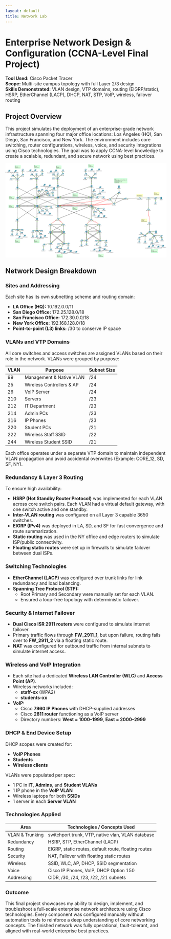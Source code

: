 ```yaml
---
layout: default
title: Network Lab
---
```


# Enterprise Network Design & Configuration (CCNA-Level Final Project)

**Tool Used:** Cisco Packet Tracer  
**Scope:** Multi-site campus topology with full Layer 2/3 design  
**Skills Demonstrated:** VLAN design, VTP domains, routing (EIGRP/static), HSRP, EtherChannel (LACP), DHCP, NAT, STP, VoIP, wireless, failover routing

## Project Overview
This project simulates the deployment of an enterprise-grade network infrastructure spanning four major office locations: Los Angeles (HQ), San Diego, San Francisco, and New York. The environment includes core switching, router configurations, wireless, voice, and security integrations using Cisco technologies. The goal was to apply CCNA-level knowledge to create a scalable, redundant, and secure network using best practices.

<!-- Image Container with margin for spacing -->
<div style="display: flex; justify-content: center; align-items: center; margin-bottom: 20px;">
  <img id="networkTopology" src="../Assets/Network_Lab/Network_Topology.png" alt="Network Topology" style="cursor: pointer; max-width: 100%; height: auto;" onclick="expandImage()" />
</div>

<!-- Expanded Image (Hidden by Default) -->
<div id="expandedImageContainer" style="display: none; position: fixed; top: 0; left: 0; right: 0; bottom: 0; background-color: rgba(0, 0, 0, 0.8); justify-content: center; align-items: center; z-index: 9999;">
  <img id="expandedImage" src="../Assets/Network_Lab/Network_Topology.png" alt="Expanded Network Topology" style="max-width: 90%; max-height: 90%; cursor: pointer;" onclick="closeImage()" />
</div>

<!-- JavaScript to Expand/Close Image -->
<script>
  function expandImage() {
    document.getElementById("expandedImageContainer").style.display = "flex";
  }

  function closeImage() {
    document.getElementById("expandedImageContainer").style.display = "none";
  }
</script>


## Network Design Breakdown

### Sites and Addressing
Each site has its own subnetting scheme and routing domain:

- **LA Office (HQ):** 10.192.0.0/11
- **San Diego Office:** 172.25.128.0/18
- **San Francisco Office:** 172.30.0.0/18
- **New York Office:** 192.168.128.0/18
- **Point-to-point (L3) links:** /30 to conserve IP space

### VLANs and VTP Domains
All core switches and access switches are assigned VLANs based on their role in the network. VLANs were grouped by purpose:

| VLAN | Purpose | Subnet Size |
|------|---------|-------------|
| 99   | Management & Native VLAN | /24 |
| 25   | Wireless Controllers & AP | /24 |
| 26   | VoIP Server | /24 |
| 210  | Servers | /23 |
| 212  | IT Department | /23 |
| 214  | Admin PCs | /23 |
| 216  | IP Phones | /23 |
| 220  | Student PCs | /21 |
| 222  | Wireless Staff SSID | /22 |
| 244  | Wireless Student SSID | /21 |

Each office operates under a separate VTP domain to maintain independent VLAN propagation and avoid accidental overwrites (Example: CORE_12, SD, SF, NY).

### Redundancy & Layer 3 Routing
To ensure high availability:

- **HSRP (Hot Standby Router Protocol)** was implemented for each VLAN across core switch pairs. Each VLAN had a virtual default gateway, with one switch active and one standby.
- **Inter-VLAN routing** was configured on all Layer 3 capable 3650 switches.
- **EIGRP (IPv4)** was deployed in LA, SD, and SF for fast convergence and route summarization.
- **Static routing** was used in the NY office and edge routers to simulate ISP/public connectivity.
- **Floating static routes** were set up in firewalls to simulate failover between dual ISPs.

### Switching Technologies
- **EtherChannel (LACP)** was configured over trunk links for link redundancy and load balancing.
- **Spanning Tree Protocol (STP):**
  - Root Primary and Secondary were manually set for each VLAN.
  - Ensured a loop-free topology with deterministic failover.

### Security & Internet Failover
- **Dual Cisco ISR 2911 routers** were configured to simulate internet failover.
- Primary traffic flows through **FW_2911_1**, but upon failure, routing fails over to **FW_2911_2** via a floating static route.
- **NAT** was configured for outbound traffic from internal subnets to simulate internet access.

### Wireless and VoIP Integration
- Each site had a dedicated **Wireless LAN Controller (WLC)** and **Access Point (AP)**.
- Wireless networks included:
  - **staff-xx** (WPA2)
  - **students-xx**
- **VoIP:**
  - Cisco **7960 IP Phones** with DHCP-supplied addresses
  - Cisco **2811 router** functioning as a VoIP server
  - Directory numbers: **West = 1000–1999**, **East = 2000–2999**

### DHCP & End Device Setup
DHCP scopes were created for:
- **VoIP Phones**
- **Students**
- **Wireless clients**

VLANs were populated per spec:
- 1 PC in **IT**, **Admins**, and **Student VLANs**
- 1 IP phone in the **VoIP VLAN**
- Wireless laptops for both **SSIDs**
- 1 server in each **Server VLAN**

### Technologies Applied

| Area         | Technologies / Concepts Used |
|--------------|------------------------------|
| VLAN & Trunking | switchport trunk, VTP, native vlan, VLAN database |
| Redundancy   | HSRP, STP, EtherChannel (LACP) |
| Routing      | EIGRP, static routes, default route, floating routes |
| Security     | NAT, Failover with floating static routes |
| Wireless     | SSID, WLC, AP, DHCP, SSID segmentation |
| Voice        | Cisco IP Phones, VoIP, DHCP Option 150 |
| Addressing   | CIDR, /30, /24, /23, /22, /21 subnets |

### Outcome
This final project showcases my ability to design, implement, and troubleshoot a full-scale enterprise network architecture using Cisco technologies. Every component was configured manually without automation tools to reinforce a deep understanding of core networking concepts. The finished network was fully operational, fault-tolerant, and aligned with real-world enterprise best practices.










